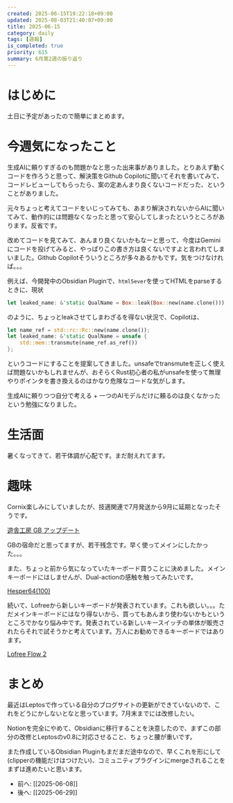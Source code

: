 ```yaml
---
created: 2025-06-15T19:22:18+09:00
updated: 2025-08-03T21:40:07+09:00
title: 2025-06-15
category: daily
tags: [週報]
is_completed: true
priority: 615
summary: 6月第2週の振り返り
---
```


# はじめに

土日に予定があったので簡単にまとめます。

# 今週気になったこと

生成AIに頼りすぎるのも問題かなと思った出来事がありました。とりあえず動くコードを作ろうと思って、解決策をGithub Copilotに聞いてそれを書いてみて、コードレビューしてもらったら、案の定あんまり良くないコードだった、ということがありました。

元々ちょっと考えてコードをいじってみても、あまり解決されないからAIに聞いてみて、動作的には問題なくなったと思って安心してしまったというところがあります。反省です。

改めてコードを見てみて、あんまり良くないかもなーと思って、今度はGeminiにコードを投げてみると、やっぱりこの書き方は良くないですよと言われてしまいました。Github Copilotそういうところが多々あるかもです。気をつけなければ。。。

例えば、今開発中のObsidian Pluginで、`html5ever`を使ってHTMLをparseするときに、現状

```rust
let leaked_name: &'static QualName = Box::leak(Box::new(name.clone()));
```

のように、ちょっとleakさせてしまわざるを得ない状況で、Copilotは、

```rust
let name_ref = std::rc::Rc::new(name.clone());
let leaked_name: &'static QualName = unsafe {
    std::mem::transmute(name_ref.as_ref())
};
```

というコードにすることを提案してきました。unsafeでtransmuteを正しく使えば問題ないかもしれませんが、おそらくRust初心者の私がunsafeを使って無理やりポインタを書き換えるのはかなり危険なコードな気がします。

生成AIに頼りつつ自分で考える + 一つのAIモデルだけに頼るのは良くなかったという勉強になりました。

# 生活面

暑くなってきて、若干体調が心配です。まだ耐えれてます。

# 趣味

Cornix楽しみにしていましたが、技適関連で7月発送から9月に延期となったそうです。

<div class="bookmark">
  <a href="https://shop.yushakobo.jp/pages/update"> 遊舎工房 GB アップデート</a>
</div>

GBの宿命だと思ってますが、若干残念です。早く使ってメインにしたかった。。。

また、ちょっと前から気になっていたキーボード買うことに決めました。メインキーボードにはしませんが、Dual-actionの感触を触ってみたいです。

<div class="bookmark">
  <a href="https://presale.nicstek.com/"> Hesper64(100)</a>
</div>

続いて、Lofreeから新しいキーボードが発表されています。これも欲しい。。。ただメインキーボードにはなり得ないから、買ってもあんまり使わないかもというところでかなり悩み中です。発表されている新しいキースイッチの単体が販売されたらそれで試そうかと考えています。万人にお勧めできるキーボードではあります。

<div class="bookmark">
  <a href="https://www.lofree.co/pages/flow-2"> Lofree Flow 2</a>
</div>

# まとめ

最近はLeptosで作っている自分のブログサイトの更新ができていないので、これをどうにかしないとなと思っています。7月末までには改修したい。

Notionを完全にやめて、Obsidianに移行することを決意したので、まずこの部分の改修とLeptosのv0.8に対応させること、ちょっと腰が重いです。

また作成しているObsidian Pluginもまだまだ途中なので、早くこれを形にして(clipperの機能だけはつけたい)、コミュニティプラグインにmergeされることをまずは進めたいと思います。

- 前へ: [[2025-06-08]]
- 後へ: [[2025-06-29]]
